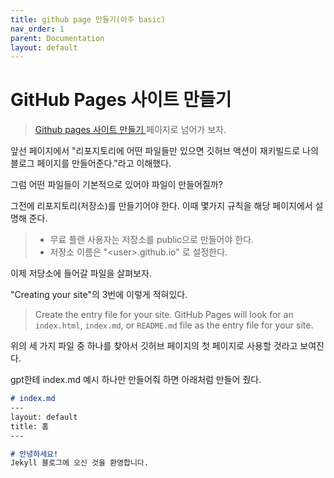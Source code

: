 ```yaml
---
title: github page 만들기(아주 basic)
nav_order: 1
parent: Documentation
layout: default
---
```



# GitHub Pages 사이트 만들기
> <a href="https://docs.github.com/ko/pages/getting-started-with-github-pages/creating-a-github-pages-site" target="_blank"> Github pages 사이트 만들기 </a> 페이지로 넘어가 보자.

앞선 페이지에서 "리포지토리에 어떤 파일들만 있으면 깃허브 액션이 재키빌드로 나의 블로그 페이지를 만들어준다."라고 이해했다. 

그럼 어떤 파일들이 기본적으로 있어야 파일이 만들어질까?

그전에 리포지토리(저장소)를 만들기어야 한다. 이때 몇가지 규칙을 해당 페이지에서 설명해 준다.
> - 무료 플랜 사용자는 저장소를 public으로 만들어야 한다. 
> - 저장소 이름은 "\<user\>.github.io" 로 설정한다.

이제 저당소에 들어갈 파일을 살펴보자.

"Creating your site"의 3번에 이렇게 적혀있다. 
> Create the entry file for your site. GitHub Pages will look for an `index.html`, `index.md`, or `README.md` file as the entry file for your site.

위의 세 가지 파일 중 하나를 찾아서 깃허브 페이지의 첫 페이지로 사용할 것라고 보여진다. 

gpt한테 index.md 예시 하나만 만들어줘 하면 아래처럼 만들어 줬다. 

```markdown
# index.md
---
layout: default
title: 홈
---

# 안녕하세요!
Jekyll 블로그에 오신 것을 환영합니다.
```